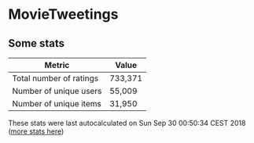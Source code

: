 # MovieTweetings
## Some stats

Metric | Value
--- | ---
Total number of ratings                 | 733,371
Number of unique users                  | 55,009
Number of unique items                  | 31,950
These stats were last autocalculated on Sun Sep 30 00:50:34 CEST 2018  ([more stats here](./stats.md))

